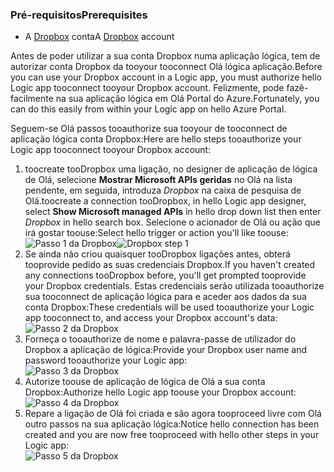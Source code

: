 ### <a name="prerequisites"></a><span data-ttu-id="6e0b9-101">Pré-requisitos</span><span class="sxs-lookup"><span data-stu-id="6e0b9-101">Prerequisites</span></span>
* <span data-ttu-id="6e0b9-102">A [Dropbox](https://www.Dropbox.com/) conta</span><span class="sxs-lookup"><span data-stu-id="6e0b9-102">A [Dropbox](https://www.Dropbox.com/) account</span></span> 

<span data-ttu-id="6e0b9-103">Antes de poder utilizar a sua conta Dropbox numa aplicação lógica, tem de autorizar conta Dropbox da tooyour tooconnect Olá lógica aplicação.</span><span class="sxs-lookup"><span data-stu-id="6e0b9-103">Before you can use your Dropbox account in a Logic app, you must authorize hello Logic app tooconnect tooyour Dropbox account.</span></span> <span data-ttu-id="6e0b9-104">Felizmente, pode fazê-facilmente na sua aplicação lógica em Olá Portal do Azure.</span><span class="sxs-lookup"><span data-stu-id="6e0b9-104">Fortunately, you can do this easily from within your Logic app on hello Azure Portal.</span></span> 

<span data-ttu-id="6e0b9-105">Seguem-se Olá passos tooauthorize sua tooyour de tooconnect de aplicação lógica conta Dropbox:</span><span class="sxs-lookup"><span data-stu-id="6e0b9-105">Here are hello steps tooauthorize your Logic app tooconnect tooyour Dropbox account:</span></span>

1. <span data-ttu-id="6e0b9-106">toocreate tooDropbox uma ligação, no designer de aplicação de lógica de Olá, selecione **Mostrar Microsoft APIs geridas** no Olá na lista pendente, em seguida, introduza *Dropbox* na caixa de pesquisa de Olá.</span><span class="sxs-lookup"><span data-stu-id="6e0b9-106">toocreate a connection tooDropbox, in hello Logic app designer, select **Show Microsoft managed APIs** in hello drop down list then enter *Dropbox* in hello search box.</span></span> <span data-ttu-id="6e0b9-107">Selecione o acionador de Olá ou ação que irá gostar toouse:</span><span class="sxs-lookup"><span data-stu-id="6e0b9-107">Select hello trigger or action you'll like toouse:</span></span>  
   <span data-ttu-id="6e0b9-108">![Passo 1 da Dropbox](./media/connectors-create-api-dropbox/dropbox-1.png)</span><span class="sxs-lookup"><span data-stu-id="6e0b9-108">![Dropbox step 1](./media/connectors-create-api-dropbox/dropbox-1.png)</span></span>
2. <span data-ttu-id="6e0b9-109">Se ainda não criou quaisquer tooDropbox ligações antes, obterá tooprovide pedido as suas credenciais Dropbox.</span><span class="sxs-lookup"><span data-stu-id="6e0b9-109">If you haven't created any connections tooDropbox before, you'll get prompted tooprovide your Dropbox credentials.</span></span> <span data-ttu-id="6e0b9-110">Estas credenciais serão utilizada tooauthorize sua tooconnect de aplicação lógica para e aceder aos dados da sua conta Dropbox:</span><span class="sxs-lookup"><span data-stu-id="6e0b9-110">These credentials will be used tooauthorize your Logic app tooconnect to, and access your Dropbox account's data:</span></span>  
   ![Passo 2 da Dropbox](./media/connectors-create-api-dropbox/dropbox-2.png)
3. <span data-ttu-id="6e0b9-112">Forneça o tooauthorize de nome e palavra-passe de utilizador do Dropbox a aplicação de lógica:</span><span class="sxs-lookup"><span data-stu-id="6e0b9-112">Provide your Dropbox user name and password tooauthorize your Logic app:</span></span>  
   ![Passo 3 da Dropbox](./media/connectors-create-api-dropbox/dropbox-3.png)   
4. <span data-ttu-id="6e0b9-114">Autorize toouse de aplicação de lógica de Olá a sua conta Dropbox:</span><span class="sxs-lookup"><span data-stu-id="6e0b9-114">Authorize hello Logic app toouse your Dropbox account:</span></span>  
   ![Passo 4 da Dropbox](./media/connectors-create-api-dropbox/dropbox-4.png)
5. <span data-ttu-id="6e0b9-116">Repare a ligação de Olá foi criada e são agora tooproceed livre com Olá outro passos na sua aplicação lógica:</span><span class="sxs-lookup"><span data-stu-id="6e0b9-116">Notice hello connection has been created and you are now free tooproceed with hello other steps in your Logic app:</span></span>  
   ![Passo 5 da Dropbox](./media/connectors-create-api-dropbox/dropbox-5.png)   

